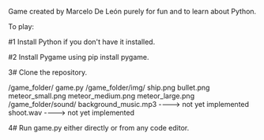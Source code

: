 Game created by Marcelo De León purely for fun and to learn about Python.

To play:

#1 Install Python if you don't have it installed.

#2 Install Pygame using pip install pygame.

3# Clone the repository.

/game_folder/
game.py
/game_folder/img/
ship.png
bullet.png
meteor_small.png
meteor_medium.png
meteor_large.png
/game_folder/sound/
background_music.mp3 ----> not yet implemented
shoot.wav ----> not yet implemented

4# Run game.py either directly or from any code editor.


